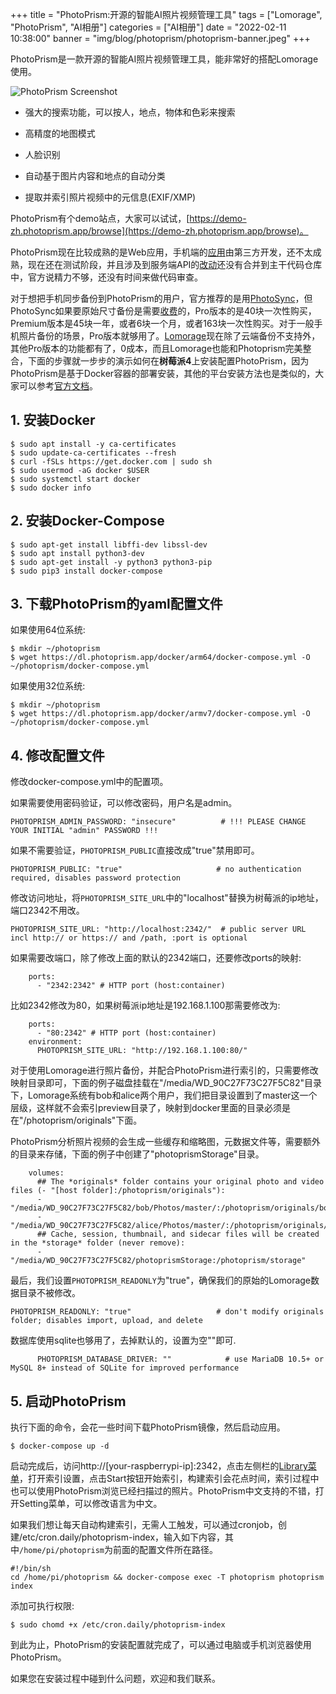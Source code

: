 +++
title = "PhotoPrism:开源的智能AI照片视频管理工具"
tags = ["Lomorage", "PhotoPrism", "AI相册"]
categories = ["AI相册"]
date = "2022-02-11 10:38:00"
banner = "img/blog/photoprism/photoprism-banner.jpeg"
+++

PhotoPrism是一款开源的智能AI照片视频管理工具，能非常好的搭配Lomorage使用。

<!--more--> 

![PhotoPrism Screenshot](https://camo.githubusercontent.com/5e03a87e47aad26ad7248b8b43eac6471fe96f7b655ac2e532697692753c3ff8/68747470733a2f2f646c2e70686f746f707269736d2e6170702f696d672f75692f6465736b746f702d3130303070782e6a7067)

- 强大的搜索功能，可以按人，地点，物体和色彩来搜索

- 高精度的地图模式

- 人脸识别

- 自动基于图片内容和地点的自动分类

- 提取并索引照片视频中的元信息(EXIF/XMP)

PhotoPrism有个demo站点，大家可以试试，[https://demo-zh.photoprism.app/browse](https://demo-zh.photoprism.app/browse)。

PhotoPrism现在比较成熟的是Web应用，手机端的[应用](https://github.com/thielepaul/photoprism-mobile)由第三方开发，还不太成熟，现在还在测试阶段，并且涉及到服务端API的[改动](https://github.com/photoprism/photoprism/pull/995)还没有合并到主干代码仓库中，官方说精力不够，还没有时间来做代码审查。

对于想把手机同步备份到PhotoPrism的用户，官方推荐的是用[PhotoSync](https://www.photosync-app.com/home.html)，但PhotoSync如果要原始尺寸备份是需要[收费](https://www.photosync-app.com/support/ios/answers/what-is-the-difference-between-photosync-pro-and-premium.html)的，Pro版本的是40块一次性购买，Premium版本是45块一年，或者6块一个月，或者163块一次性购买。对于一般手机照片备份的场景，Pro版本就够用了。[Lomorage](https://lomorage.com)现在除了云端备份不支持外，其他Pro版本的功能都有了，0成本，而且Lomorage也能和Photoprism完美整合，下面的步骤就一步步的演示如何在**树莓派4**上安装配置PhotoPrism，因为PhotoPrism是基于Docker容器的部署安装，其他的平台安装方法也是类似的，大家可以参考[官方文档](https://docs.photoprism.app/getting-started/docker-compose/)。

## 1. 安装Docker

```
$ sudo apt install -y ca-certificates
$ sudo update-ca-certificates --fresh
$ curl -fSLs https://get.docker.com | sudo sh
$ sudo usermod -aG docker $USER
$ sudo systemctl start docker
$ sudo docker info
```

## 2. 安装Docker-Compose

```
$ sudo apt-get install libffi-dev libssl-dev
$ sudo apt install python3-dev
$ sudo apt-get install -y python3 python3-pip
$ sudo pip3 install docker-compose
```

## 3. 下载PhotoPrism的yaml配置文件

如果使用64位系统:

```
$ mkdir ~/photoprism
$ wget https://dl.photoprism.app/docker/arm64/docker-compose.yml -O ~/photoprism/docker-compose.yml
```

如果使用32位系统:

```
$ mkdir ~/photoprism
$ wget https://dl.photoprism.app/docker/armv7/docker-compose.yml -O ~/photoprism/docker-compose.yml
```

## 4. 修改配置文件

修改docker-compose.yml中的配置项。

如果需要使用密码验证，可以修改密码，用户名是admin。

```
PHOTOPRISM_ADMIN_PASSWORD: "insecure"          # !!! PLEASE CHANGE YOUR INITIAL "admin" PASSWORD !!!
```

如果不需要验证，`PHOTOPRISM_PUBLIC`直接改成"true"禁用即可。

```
PHOTOPRISM_PUBLIC: "true"                     # no authentication required, disables password protection
```

修改访问地址，将`PHOTOPRISM_SITE_URL`中的"localhost"替换为树莓派的ip地址，端口2342不用改。

```
PHOTOPRISM_SITE_URL: "http://localhost:2342/"  # public server URL incl http:// or https:// and /path, :port is optional
```

如果需要改端口，除了修改上面的默认的2342端口，还要修改ports的映射:

```
    ports:
      - "2342:2342" # HTTP port (host:container)
```

比如2342修改为80，如果树莓派ip地址是192.168.1.100那需要修改为:

```
    ports:
      - "80:2342" # HTTP port (host:container)
    environment:
      PHOTOPRISM_SITE_URL: "http://192.168.1.100:80/"
```

对于使用Lomorage进行照片备份，并配合PhotoPrism进行索引的，只需要修改映射目录即可，下面的例子磁盘挂载在"/media/WD_90C27F73C27F5C82"目录下，Lomorage系统有bob和alice两个用户，我们把目录设置到了master这一个层级，这样就不会索引preview目录了，映射到docker里面的目录必须是在"/photoprism/originals"下面。

PhotoPrism分析照片视频的会生成一些缓存和缩略图，元数据文件等，需要额外的目录来存储，下面的例子中创建了"photoprismStorage"目录。

```
    volumes:
      ## The *originals* folder contains your original photo and video files (- "[host folder]:/photoprism/originals"):
      - "/media/WD_90C27F73C27F5C82/bob/Photos/master/:/photoprism/originals/bob"
      - "/media/WD_90C27F73C27F5C82/alice/Photos/master/:/photoprism/originals/alice"
      ## Cache, session, thumbnail, and sidecar files will be created in the *storage* folder (never remove):
      - "/media/WD_90C27F73C27F5C82/photoprismStorage:/photoprism/storage"
```

最后，我们设置`PHOTOPRISM_READONLY`为"true"，确保我们的原始的Lomorage数据目录不被修改。

```
PHOTOPRISM_READONLY: "true"                   # don't modify originals folder; disables import, upload, and delete
```

数据库使用sqlite也够用了，去掉默认的，设置为空""即可.

```
      PHOTOPRISM_DATABASE_DRIVER: ""            # use MariaDB 10.5+ or MySQL 8+ instead of SQLite for improved performance
```

## 5. 启动PhotoPrism

执行下面的命令，会花一些时间下载PhotoPrism镜像，然后启动应用。

```
$ docker-compose up -d
```

启动完成后，访问http://[your-raspberrypi-ip]:2342，点击左侧栏的[Library菜单](https://demo.photoprism.app/library)，打开索引设置，点击Start按钮开始索引，构建索引会花点时间，索引过程中也可以使用PhotoPrism浏览已经扫描过的照片。PhotoPrism中文支持的不错，打开Setting菜单，可以修改语言为中文。

如果我们想让每天自动构建索引，无需人工触发，可以通过cronjob，创建/etc/cron.daily/photoprism-index，输入如下内容，其中`/home/pi/photoprism`为前面的配置文件所在路径。

```
#!/bin/sh
cd /home/pi/photoprism && docker-compose exec -T photoprism photoprism index
```

添加可执行权限:

```
$ sudo chomd +x /etc/cron.daily/photoprism-index
```

到此为止，PhotoPrism的安装配置就完成了，可以通过电脑或手机浏览器使用PhotoPrism。

如果您在安装过程中碰到什么问题，欢迎和我们联系。